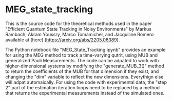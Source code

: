 # MEG_state_tracking
This is the source code for the theoretical methods used in the paper "Efficient Quantum State Tracking in Noisy Environments" by Markus Rambach, Akram Youssry, Marco Tomamichel, and Jacquiline Romero available at [here] (https://arxiv.org/abs/2205.06389). 

The Python notebook file "MEG_State_Tracking.ipynb" provides an example for using the MEG method to track a time-varying qutrit, using MUB and generalized Pauli Measurements. The code can be adpated to work with higher-dimensional systems by modifying the "generate_MUB_3()" method to return the coefficients of the MUB for that dimension if they exist, and changing the "dim" variable to reflect the new dimensions. Everythign else will adpat automaically. For using the code with experimental data, the "step 2" part of the estimation iteration loops need to be replaced by a method that returns the experimental measurements instead of the simulated ones. 
